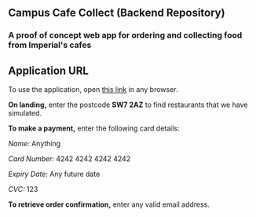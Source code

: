 ## Campus Cafe Collect (Backend Repository)
### A proof of concept web app for ordering and collecting food from Imperial's cafes

## Application URL
To use the application, open [this link](http://production.dolxjcfav4ei2.amplifyapp.com) in any browser.

**On landing,** enter the postcode **SW7 2AZ** to find restaurants that we have simulated.

**To make a payment,** enter the following card details:

*Name:* Anything

*Card Number:* 4242 4242 4242 4242

*Expiry Date:* Any future date

*CVC:* 123

**To retrieve order confirmation,** enter any valid email address.



